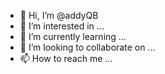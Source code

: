 - 👋 Hi, I’m @addyQB
- 👀 I’m interested in ...
- 🌱 I’m currently learning ...
- 💞️ I’m looking to collaborate on ...
- 📫 How to reach me ...

<!---
addyQB/addyQB is a ✨ special ✨ repository because its `README.md` (this file) appears on your GitHub profile.
You can click the Preview link to take a look at your changes.
--->
